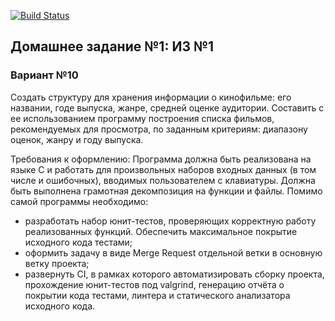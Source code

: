 [![Build Status](https://travis-ci.com/VladimirLunkin/tp_ccplusplus_2021.svg?branch=main)](https://travis-ci.com/VladimirLunkin/tp_ccplusplus_2021)

## Домашнее задание №1: ИЗ №1

### Вариант №10

Создать структуру для хранения информации о кинофильме: его названии, годе выпуска, жанре, средней оценке аудитории. Составить с ее использованием программу построения списка фильмов, рекомендуемых для просмотра, по заданным критериям: диапазону оценок, жанру и году выпуска.

Требования к оформлению:
Программа должна быть реализована на языке C и работать для произвольных наборов входных данных (в том числе и ошибочных), вводимых пользователем с клавиатуры. Должна быть выполнена грамотная декомпозиция на функции и файлы.
Помимо самой программы необходимо:
- разработать набор юнит-тестов, проверяющих корректную работу реализованных функций. Обеспечить максимальное покрытие исходного кода тестами;
- оформить задачу в виде Merge Request отдельной ветки в основную ветку проекта;
- развернуть CI, в рамках которого автоматизировать сборку проекта, прохождение юнит-тестов под valgrind, генерацию отчёта о покрытии кода тестами, линтера и статического анализатора исходного кода.
